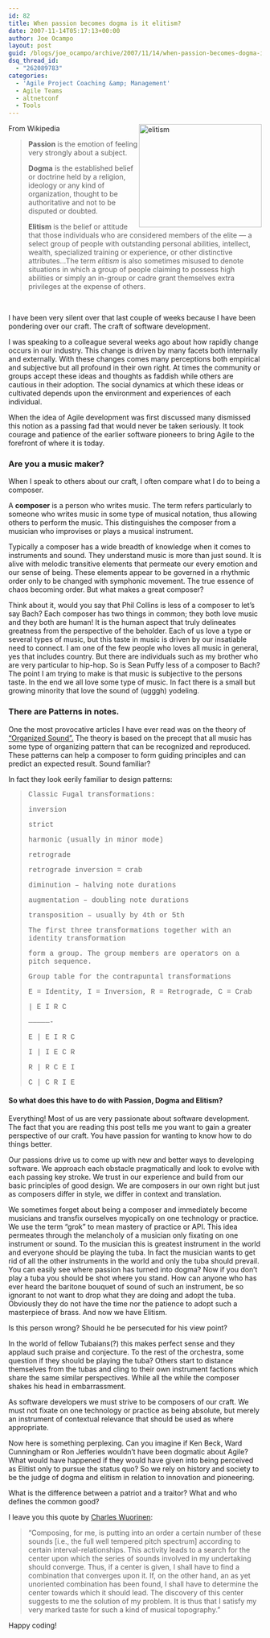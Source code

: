 ```yaml
---
id: 82
title: When passion becomes dogma is it elitism?
date: 2007-11-14T05:17:13+00:00
author: Joe Ocampo
layout: post
guid: /blogs/joe_ocampo/archive/2007/11/14/when-passion-becomes-dogma-is-it-elitism.aspx
dsq_thread_id:
  - "262089783"
categories:
  - 'Agile Project Coaching &amp; Management'
  - Agile Teams
  - altnetconf
  - Tools
---
```

From Wikipedia[<img style="border-right: 0px;border-top: 0px;border-left: 0px;border-bottom: 0px" height="205" alt="elitism" src="http://lostechies.com/joeocampo/files/2011/03Whenpassionbecomesdogmaisitelitism_149BC/elitism_thumb.jpg" width="244" align="right" border="0" />](http://lostechies.com/joeocampo/files/2011/03Whenpassionbecomesdogmaisitelitism_149BC/elitism_2.jpg) 

> **Passion** is the emotion of feeling very strongly about a subject. 
> 
> **Dogma** is the established belief or doctrine held by a religion, ideology or any kind of organization, thought to be authoritative and not to be disputed or doubted. 
> 
> **Elitism** is the belief or attitude that those individuals who are considered members of the elite — a select group of people with outstanding personal abilities, intellect, wealth, specialized training or experience, or other distinctive attributes…The term _elitism_ is also sometimes misused to denote situations in which a group of people claiming to possess high abilities or simply an in-group or cadre grant themselves extra privileges at the expense of others.

&nbsp; 

I have been very silent over that last couple of weeks because I have been pondering over our craft. The craft of software development. 

I was speaking to a colleague several weeks ago about how rapidly change occurs in our industry. This change is driven by many facets both internally and externally. With these changes comes many perceptions both empirical and subjective but all profound in their own right. At times the community or groups accept these ideas and thoughts as faddish while others are cautious in their adoption. The social dynamics at which these ideas or cultivated depends upon the environment and experiences of each individual. 

When the idea of Agile development was first discussed many dismissed this notion as a passing fad that would never be taken seriously. It took courage and patience of the earlier software pioneers to bring Agile to the forefront of where it is today. 

### Are you a music maker?

When I speak to others about our craft, I often compare what I do to being a composer. 

A **composer** is a person who writes music. The term refers particularly to someone who writes music in some type of musical notation, thus allowing others to perform the music. This distinguishes the composer from a musician who improvises or plays a musical instrument. 

Typically a composer has a wide breadth of knowledge when it comes to instruments and sound. They understand music is more than just sound. It is alive with melodic transitive elements that permeate our every emotion and our sense of being. These elements appear to be governed in a rhythmic order only to be changed with symphonic movement. The true essence of chaos becoming order. But what makes a great composer? 

Think about it, would you say that Phil Collins is less of a composer to let’s say Bach? Each composer has two things in common; they both love music and they both are human! It is the human aspect that truly delineates greatness from the perspective of the beholder. Each of us love a type or several types of music, but this taste in music is driven by our insatiable need to connect. I am one of the few people who loves all music in general, yes that includes country. But there are individuals such as my brother who are very particular to hip-hop. So is Sean Puffy less of a composer to Bach? The point I am trying to make is that music is subjective to the persons taste. In the end we all love some type of music. In fact there is a small but growing minority that love the sound of (ugggh) yodeling. 

### There are Patterns in notes.

One the most provocative articles I have ever read was on the theory of [“Organized Sound”.](http://graham.main.nc.us/~bhammel/MUSIC/compose.html) The theory is based on the precept that all music has some type of organizing pattern that can be recognized and reproduced. These patterns can help a composer to form guiding principles and can predict an expected result. Sound familiar? 

In fact they look eerily familiar to design patterns:

> <font face="Courier">Classic Fugal transformations:</font> 
> 
> <font face="Courier">inversion</font> 
> 
> <font face="Courier">strict</font> 
> 
> <font face="Courier">harmonic (usually in minor mode)</font> 
> 
> <font face="Courier">retrograde</font> 
> 
> <font face="Courier">retrograde inversion = crab</font> 
> 
> <font face="Courier">diminution &#8211; halving note durations</font> 
> 
> <font face="Courier">augmentation &#8211; doubling note durations</font> 
> 
> <font face="Courier">transposition &#8211; usually by 4th or 5th</font> 
> 
> <font face="Courier">The first three transformations together with an identity transformation</font> 
> 
> <font face="Courier">form a group. The group members are operators on a pitch sequence.</font> 
> 
> <font face="Courier">Group table for the contrapuntal transformations</font> 
> 
> <font face="Courier">E = Identity, I = Inversion, R = Retrograde, C = Crab</font> 
> 
> <font face="Courier">| E I R C</font> 
> 
> <font face="Courier">&#8212;&#8212;&#8212;&#8212;&#8212;-</font> 
> 
> <font face="Courier">E | E I R C</font> 
> 
> <font face="Courier">I | I E C R</font> 
> 
> <font face="Courier">R | R C E I</font> 
> 
> <font face="Courier">C | C R I E</font>

#### So what does this have to do with Passion, Dogma and Elitism?

Everything! Most of us are very passionate about software development. The fact that you are reading this post tells me you want to gain a greater perspective of our craft. You have passion for wanting to know how to do things better. 

Our passions drive us to come up with new and better ways to developing software. We approach each obstacle pragmatically and look to evolve with each passing key stroke. We trust in our experience and build from our basic principles of good design. We are composers in our own right but just as composers differ in style, we differ in context and translation. 

We sometimes forget about being a composer and immediately become musicians and transfix ourselves myopically on one technology or practice. We use the term “grok” to mean mastery of practice or API. This idea permeates through the melancholy of a musician only fixating on one instrument or sound. To the musician this is greatest instrument in the world and everyone should be playing the tuba. In fact the musician wants to get rid of all the other instruments in the world and only the tuba should prevail. You can easily see where passion has turned into dogma? Now if you don’t play a tuba you should be shot where you stand. How can anyone who has ever heard the baritone bouquet of sound of such an instrument, be so ignorant to not want to drop what they are doing and adopt the tuba. Obviously they do not have the time nor the patience to adopt such a masterpiece of brass. And now we have Elitism. 

Is this person wrong? Should he be persecuted for his view point? 

In the world of fellow Tubaians(?) this makes perfect sense and they applaud such praise and conjecture. To the rest of the orchestra, some question if they should be playing the tuba? Others start to distance themselves from the tubas and cling to their own instrument factions which share the same similar perspectives. While all the while the composer shakes his head in embarrassment. 

As software developers we must strive to be composers of our craft. We must not fixate on one technology or practice as being absolute, but merely an instrument of contextual relevance that should be used as where appropriate. 

Now here is something perplexing. Can you imagine if Ken Beck, Ward Cunningham or Ron Jefferies wouldn’t have been dogmatic about Agile? What would have happened if they would have given into being perceived as Elitist only to pursue the status quo? So we rely on history and society to be the judge of dogma and elitism in relation to innovation and pioneering. 

What is the difference between a patriot and a traitor? What and who defines the common good? 

I leave you this quote by <a href="http://en.wikipedia.org/wiki/Charles_Wuorinen" target="_blank">Charles Wuorinen</a>:

> &#8220;Composing, for me, is putting into an order a certain number of these sounds [i.e., the full well tempered pitch spectrum] according to certain interval-relationships. This activity leads to a search for the center upon which the series of sounds involved in my undertaking should converge. Thus, if a center is given, I shall have to find a combination that converges upon it. If, on the other hand, an as yet unoriented combination has been found, I shall have to determine the center towards which it should lead. The discovery of this center suggests to me the solution of my problem. It is thus that I satisfy my very marked taste for such a kind of musical topography.&#8221;

Happy coding!